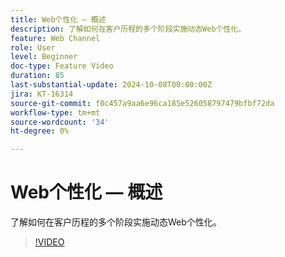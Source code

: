 ```yaml
---
title: Web个性化 — 概述
description: 了解如何在客户历程的多个阶段实施动态Web个性化。
feature: Web Channel
role: User
level: Beginner
doc-type: Feature Video
duration: 85
last-substantial-update: 2024-10-08T00:00:00Z
jira: KT-16314
source-git-commit: f0c457a9aa6e96ca185e526058797479bfbf72da
workflow-type: tm+mt
source-wordcount: '34'
ht-degree: 0%

---
```



# Web个性化 — 概述

了解如何在客户历程的多个阶段实施动态Web个性化。

>[!VIDEO](https://video.tv.adobe.com/v/3432678/?learn=on)
